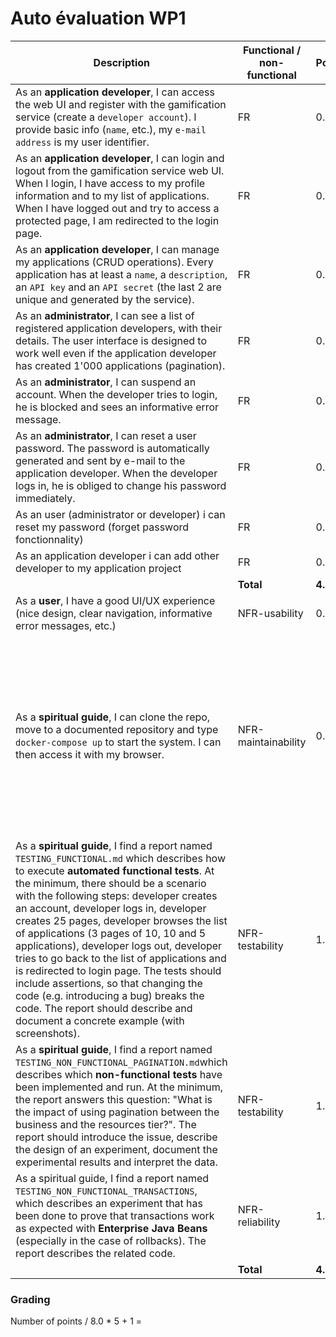 # Auto évaluation WP1

| Description                                                  | Functional / non-functional | Points | Done/ Not done | Comment (Optional)                                    |
| ------------------------------------------------------------ | --------------------------- | ------ | ---------------- | ----------------------------------------------------- |
| As an **application developer**, I can access the web UI and register with the gamification service (create a `developer account`). I provide basic info (`name`, etc.), my `e-mail address` is my user identifier. | FR                          | 0.5 | Done | |
| As an **application developer**, I can login and logout from the gamification service web UI. When I login, I have access to my profile information and to my list of applications. When I have logged out and try to access a protected page, I am redirected to the login page. | FR |0.5| Done | |
| As an **application developer**, I can manage my applications (CRUD operations). Every application has at least a `name`, a `description`, an `API key` and an `API secret` (the last 2 are unique and generated by the service). | FR                          | 0.5 | Done | |
| As an **administrator**, I can see a list of registered application developers, with their details. The user interface is designed to work well even if the application developer has created 1'000 applications (pagination). | FR                          | 0.5  | Done | |
| As an **administrator**, I can suspend an account. When the developer tries to login, he is blocked and sees an informative error message. | FR                          | 0.5  | Done | |
| As an **administrator**, I can reset a user password. The password is automatically generated and sent by e-mail to the application developer. When the developer logs in, he is obliged to change his password immediately. | FR |0.5 | Done | |
| As an user (administrator or developer) i can reset my password (forget password fonctionnality) | FR |0.5 | Done | |
| As an application developer i can add other developer to my application project | FR |0.5 | | |
| | **Total** | **4.0** |||
| As a **user**, I have a good UI/UX experience (nice design, clear navigation, informative error messages, etc.) | NFR-usability |0.5 | Half-Done | |
| As a **spiritual guide**, I can clone the repo, move to a documented repository and type `docker-compose up` to start the system. I can then access it with my browser. | NFR-maintainability         | 0.5  | Done | Maybe version of docker-compose can make problem, 3.7 works on windows. docker version 3.5 & Payara 5.183 works on linux |
| As a **spiritual guide**, I find a report named `TESTING_FUNCTIONAL.md` which describes how to execute **automated functional tests**. At the minimum, there should be a scenario with the following steps: developer creates an account, developer logs in, developer creates 25 pages, developer browses the list of applications (3 pages of 10, 10 and 5 applications), developer logs out, developer tries to go back to the list of applications and is redirected to login page. The tests should include assertions, so that changing the code (e.g. introducing a bug) breaks the code. The report should describe and document a concrete example (with screenshots). | NFR-testability             | 1.0  | Done | |
| As a **spiritual guide**, I find a report named `TESTING_NON_FUNCTIONAL_PAGINATION.md`which describes which **non-functional tests** have been implemented and run. At the minimum, the report answers this question: "What is the impact of using pagination between the business and the resources tier?". The report should introduce the issue, describe the design of an experiment, document the experimental results and interpret the data. | NFR-testability             | 1.0  | Done | |
| As a spiritual guide, I find a report named `TESTING_NON_FUNCTIONAL_TRANSACTIONS`, which describes an experiment that has been done to prove that transactions work as expected with **Enterprise Java Beans** (especially in the case of rollbacks). The report describes the related code. | NFR-reliability | 1.0  | Done | |
|                                                              | **Total** | **4.0** |||



### Grading

Number of points  / 8.0 * 5 + 1 = 








